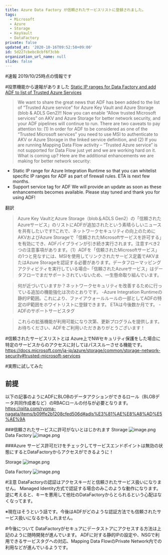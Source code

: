 ```yaml
---
title: Azure Data Factory が信頼されたサービスリストに登録されました。
tags:
  - Microsoft
  - Azure
  - Storage
  - KeyVault
  - DataFactory
private: false
updated_at: '2020-10-16T09:52:58+09:00'
id: 5d227cbebc8cbf6f3cbb
organization_url_name: null
slide: false
---
```

#速報
2019/10/25時点の情報です

#投票機能から速報がありました
[Static IP ranges for Data Factory and add ADF to list of Trusted Azure Services](https://feedback.azure.com/forums/270578-data-factory/suggestions/20565967-static-ip-ranges-for-data-factory-and-add-adf-to-l?tracking_code=284de9653bdd03400fc151143955e7cd)

>We want to share the great news that ADF has been added to the list of “Trusted Azure service” for Azure Key Vault and Azure Storage (blob & ADLS Gen2)!! Now you can enable “Allow trusted Microsoft services” on AKV and Azure Storage for better network security, and your ADF pipelines will continue to run. There are two caveats to pay attention to: (1) In order for ADF to be considered as one of the “Trusted Microsoft services” you need to use MSI to authenticate to AKV or Azure Storage in the linked service definition, and (2) If you are running Mapping Data Flow activity – “Trusted Azure service” is not supported for Data Flow just yet and we are working hard on it.
What is coming up? Here are the additional enhancements we are making for better network security:
- Static IP range for Azure Integration Runtime so that you can whitelist specific IP ranges for ADF as part of firewall rules. ETA is next few months.
- Support service tag for ADF
We will provide an update as soon as these enhancements becomes available. Please stay tuned and thank you for using ADF!

翻訳
>Azure Key VaultとAzure Storage（blob＆ADLS Gen2）の「信頼されたAzureサービス」のリストにADFが追加されたという素晴らしいニュースを共有したいです!!これで、ネットワークセキュリティの向上のためにAKVおよびAzure Storageで「信頼されたMicrosoftサービスを許可する」を有効にでき、ADFパイプラインが引き続き実行されます。注意すべき2つの注意事項があります。（1）ADFを「信頼されたMicrosoftサービス」の1つと見なすには、MSIを使用してリンクされたサービス定義でAKVまたはAzure Storageを認証する必要があります。データフローマッピングアクティビティを実行している場合–「信頼されたAzureサービス」はデータフローでまだサポートされていないため、一生懸命取り組んでいます。

>何が近づいていますか？ネットワークセキュリティを改善するために行っている追加の機能強化は次のとおりです。
-Azure Integration Runtimeの静的IP範囲。これにより、ファイアウォールルールの一部としてADFの特定のIP範囲をホワイトリストに登録できます。 ETAは今後数か月です。
-ADFのサポートサービスタグ

>これらの拡張機能が利用可能になり次第、更新プログラムを提供します。お待ちください、ADFをご利用いただきありがとうございます！

#信頼されたサービスリストとは
Azure上でNWセキュリティ保護をした場合に特定のサービスからのアクセスに対してはパススルーさせる機能です。
https://docs.microsoft.com/ja-jp/azure/storage/common/storage-network-security#trusted-microsoft-services

#実際に試してみた

## 前提

以下の記事のようにADFにBLOBのデータアクションができるロール（BLOBデータ共同作成者など）のRBACロールの付与が必要となります。
https://qiita.com/ryoma-nagata/items/b09ffe2b1208cfed506d#adls%E3%81%AE%E8%A8%AD%E5%AE%9A

###信頼されたサービスに許可がないとはじかれます
Storage
![image.png](https://qiita-image-store.s3.ap-northeast-1.amazonaws.com/0/281819/89fea74f-0a1d-0ddc-fb18-fc7aae9cb122.png)
Data Factory
![image.png](https://qiita-image-store.s3.ap-northeast-1.amazonaws.com/0/281819/95a3965f-a082-12c5-3b74-ee1bf2dc434a.png)


###Azure サービス許可だけをチェックしてサービスエンドポイントは無効の状態にするとDataFactoryからアクセスができるように！

Storage
![image.png](https://qiita-image-store.s3.ap-northeast-1.amazonaws.com/0/281819/046ea9eb-3dd9-c853-8b59-f98ea797cdfb.png)

Data Factory
![image.png](https://qiita-image-store.s3.ap-northeast-1.amazonaws.com/0/281819/19bb2215-daf6-646b-8072-0106640d5819.png)

#注意
DataFactoryの認証はアクセスキーだと信頼されたサービス扱いになりません。
Managed Identity方式で認証する場合のみこのような動作になります。
逆に考えると、キーを悪用して他社のDataFactoryからとられるという心配はなくなってます。

※現在はそうという話です。今後はADFがどのような認証方法でも信頼されたサービス扱いになるかもしれません。

#今後について
DataFactoryがセキュアにデータストアにアクセスする方法は上記のように随時開発が進んでいます。
ADFに対する静的IPの設定や、NSGで利用できるサービスタグへの対応、Mapping Data FlowのPrivate Network内での利用などが進んでいるようです。



